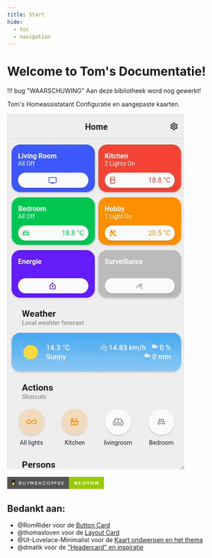 ```yaml
---
title: Start
hide:
  - toc
  - navigation
---
```

# Welcome to Tom's Documentatie!

!!! bug "WAARSCHUWING"
    Aan deze bibliotheek word nog gewerkt!

Tom's Homeassistatant Configuratie en aangepaste kaarten.

![Preview](images/Preview_mobile.gif)

[![buymeacoffee](images/buymeacoffee.png)](https://www.buymeacoffee.com/nedtom)

## Bedankt aan:

- @RomRider voor de [Button Card](https://github.com/custom-cards/button-card)
- @thomasloven voor de [Layout Card](https://github.com/thomasloven/lovelace-layout-card)
- @UI-Lovelace-Minimalist voor de [Kaart ondwerpen en het thema](https://ui-lovelace-minimalist.github.io/UI/)
- @dmatik voor de ["Headercard" en inspiratie](https://github.com/dmatik/homeassistant-config)
